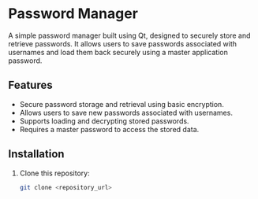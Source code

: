 # Password Manager

A simple password manager built using Qt, designed to securely store and retrieve passwords. It allows users to save passwords associated with usernames and load them back securely using a master application password.

## Features

- Secure password storage and retrieval using basic encryption.
- Allows users to save new passwords associated with usernames.
- Supports loading and decrypting stored passwords.
- Requires a master password to access the stored data.

## Installation

1. Clone this repository:
   ```bash
   git clone <repository_url>

